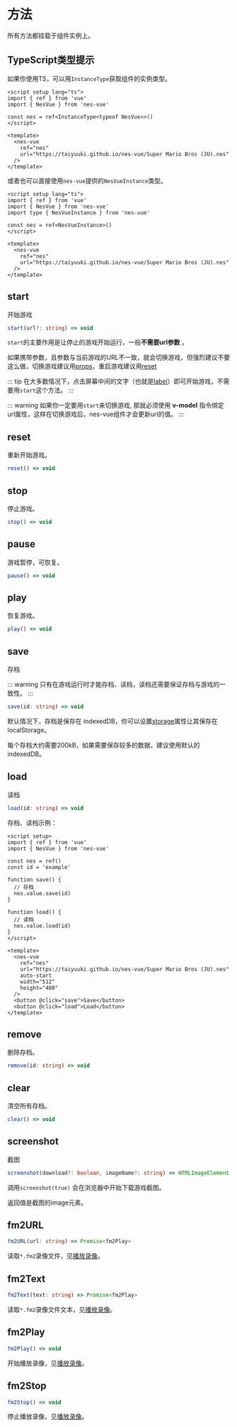 # 方法

所有方法都挂载于组件实例上。

## TypeScript类型提示

如果你使用TS，可以用`InstanceType`获取组件的实例类型。

```vue
<script setup lang="ts">
import { ref } from 'vue'
import { NesVue } from 'nes-vue'

const nes = ref<InstanceType<typeof NesVue>>()
</script>

<template>
  <nes-vue
    ref="nes"
    url="https://taiyuuki.github.io/nes-vue/Super Mario Bros (JU).nes"
  />
</template>
```

或者也可以直接使用`nes-vue`提供的`NesVueInstance`类型。

```vue
<script setup lang="ts">
import { ref } from 'vue'
import { NesVue } from 'nes-vue'
import type { NesVueInstance } from 'nes-vue'

const nes = ref<NesVueInstance>()
</script>

<template>
  <nes-vue
    ref="nes"
    url="https://taiyuuki.github.io/nes-vue/Super Mario Bros (JU).nes"
  />
</template>
```

## start

开始游戏

```ts
start(url?: string) => void
```

`start`的主要作用是让停止的游戏开始运行，一般**不需要url参数** 。

如果携带参数，且参数与当前游戏的URL不一致，就会切换游戏，但强烈建议不要这么做，切换游戏建议用[props](/zh/guide/props#url)，重启游戏建议用[reset](#reset)

::: tip
在大多数情况下，点击屏幕中间的文字（也就是[label](/zh/guide/props#label)）即可开始游戏，不需要用`start`这个方法。
:::

::: warning
如果你一定要用`start`来切换游戏, 那就必须使用 **v-model** 指令绑定url属性，这样在切换游戏后，nes-vue组件才会更新url的值。
:::

## reset

重新开始游戏。

```ts
reset() => void
```

## stop

停止游戏。

```ts
stop() => void
```

## pause

游戏暂停，可恢复。

```ts
pause() => void
```

## play

恢复游戏。

```ts
play() => void
```

## save

存档

::: warning
只有在游戏运行时才能存档、读档，读档还需要保证存档与游戏的一致性。
:::

```ts
save(id: string) => void
```

默认情况下，存档是保存在 indexedDB，你可以设置[storage](/zh/guide/props#storage)属性让其保存在localStorage。

每个存档大约需要200kB，如果需要保存较多的数据，建议使用默认的 indexedDB。

## load

读档

```ts
load(id: string) => void
```

存档、读档示例：

```vue
<script setup>
import { ref } from 'vue'
import { NesVue } from 'nes-vue'

const nes = ref()
const id = 'example'

function save() {
  // 存档
  nes.value.save(id)
}

function load() {
  // 读档
  nes.value.load(id)
}
</script>

<template>
  <nes-vue
    ref="nes"
    url="https://taiyuuki.github.io/nes-vue/Super Mario Bros (JU).nes"
    auto-start
    width="512"
    height="480"
  />
  <button @click="save">Save</button>
  <button @click="load">Load</button>
</template>
```

## remove

删除存档。

```ts
remove(id: string) => void
```

## clear

清空所有存档。

```ts
clear() => void
```

## screenshot

截图

```ts
screenshot(download?: boolean, imageName?: string) => HTMLImageElement
```

调用`screenshot(true)` 会在浏览器中开始下载游戏截图。

返回值是截图的image元素。

## fm2URL

```ts
fm2URL(url: string) => Promise<fm2Play>
```

读取`*.fm2`录像文件，见[播放录像](/zh/guide/replay)。

## fm2Text

```ts
fm2Text(text: string) => Promise<fm2Play>
```

读取`*.fm2`录像文件文本，见[播放录像](/zh/guide/replay)。

## fm2Play

```ts
fm2Play() => void
```

开始播放录像，见[播放录像](/zh/guide/replay)。

## fm2Stop

```ts
fm2Stop() => void
```

停止播放录像，见[播放录像](/zh/guide/replay)。